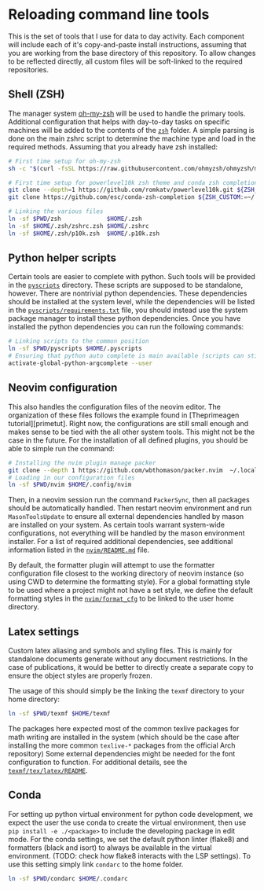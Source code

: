 # Reloading command line tools

This is the set of tools that I use for data to day activity. Each component
will include each of it's copy-and-paste install instructions, assuming that
you are working from the base directory of this repository. To allow changes
to be reflected directly, all custom files will be soft-linked to the required
repositories.

## Shell (ZSH)

The manager system [oh-my-zsh][oh-my-zsh] will be used to handle the primary
tools. Additional configuration that helps with day-to-day tasks on specific
machines will be added to the contents of the [`zsh`](zsh) folder. A simple
parsing is done on the main zshrc script to determine the machine type and load
in the required methods. Assuming that you already have zsh installed:

```bash
# First time setup for oh-my-zsh
sh -c "$(curl -fsSL https://raw.githubusercontent.com/ohmyzsh/ohmyzsh/master/tools/install.sh)"

# First time setup for powerlevel10k zsh theme and conda zsh completion
git clone --depth=1 https://github.com/romkatv/powerlevel10k.git ${ZSH_CUSTOM:-$HOME/.oh-my-zsh/custom}/themes/powerlevel10k
git clone https://github.com/esc/conda-zsh-completion ${ZSH_CUSTOM:=~/.oh-my-zsh/custom}/plugins/conda-zsh-completion

# Linking the various files
ln -sf $PWD/zsh             $HOME/.zsh
ln -sf $HOME/.zsh/zshrc.zsh $HOME/.zshrc
ln -sf $HOME/.zsh/p10k.zsh  $HOME/.p10k.zsh
```

[oh-my-zsh]: https://github.com/ohmyzsh/ohmyzsh/tree/master

## Python helper scripts

Certain tools are easier to complete with python. Such tools will be provided
in the [`pyscripts`](pyscripts) directory. These scripts are supposed to be
standalone, however. There are nontrivial python dependencies. These
dependencies should be installed at the system level, while the dependencies
will be listed in the [`pyscripts/requirements.txt`](pyscripts) file, you
should instead use the system package manager to install these python
dependencies. Once you have installed the python dependencies you can run the
following commands:

```bash
# Linking scripts to the common position
ln -sf $PWD/pyscripts $HOME/.pyscripts
# Ensuring that python auto complete is main available (scripts can still be used is not done)
activate-global-python-argcomplete --user
```

## Neovim configuration

This also handles the configuration files of the neovim editor. The
organization of these files follows the example found in [Theprimeagen
tutorial][primetut]. Right now, the configurations are still small enough and
makes sense to be tied with the all other system tools. This might not be the
case in the future. For the installation of all defined plugins, you should be
able to simple run the command:

```bash
# Installing the nvim plugin manage packer
git clone --depth 1 https://github.com/wbthomason/packer.nvim  ~/.local/share/nvim/site/pack/packer/start/packer.nvim
# Loading in our configuration files
ln -sf $PWD/nvim $HOME/.config/nvim
```

Then, in a neovim session run the command `PackerSync`, then all packages
should be automatically handled. Then restart neovim environment and run
`MasonToolsUpdate` to ensure all external dependencies handled by mason are
installed on your system. As certain tools warrant system-wide configurations,
not everything will be handled by the mason environment installer. For a list
of required additional dependencies, see additional information listed in the
[`nvim/README.md`](nvim) file.

By default, the formatter plugin will attempt to use the formatter
configuration file closest to the working directory of neovim instance (so
using CWD to determine the formatting style). For a global formatting style to
be used where a project might not have a set style, we define the default
formatting styles in the [`nvim/format_cfg`](nvim/format_cfg) to be linked to
the user home directory.

## Latex settings

Custom latex aliasing and symbols and styling files. This is mainly for
standalone documents generate without any document restrictions. In the case of
publications, it would be better to directly create a separate copy to ensure
the object styles are properly frozen.

The usage of this should simply be the linking the `texmf` directory to your home directory:

```bash
ln -sf $PWD/texmf $HOME/texmf
```

The packages here expected most of the common texlive packages for math writing
are installed in the system (which should be the case after installing the more
common `texlive-*` packages from the official Arch repository) Some external
dependencies might be needed for the font configuration to function. For
additional details, see the [`texmf/tex/latex/README`](texmf/tex/latex).

## Conda 

For setting up python virtual environment for python code development, we
expect the user the use conda to create the virtual environment, then use `pip
install -e ./<package>` to include the developing package in edit mode. For the
conda settings, we set the default python linter (flake8) and formatters (black
and isort) to always be available in the virtual environment. (TODO: check how
flake8 interacts with the LSP settings). To use this setting simply link
`condarc` to the home folder.

```bash
ln -sf $PWD/condarc $HOME/.condarc
```
